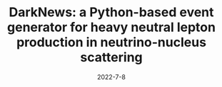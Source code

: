 ---
title: 'DarkNews: a Python-based event generator for heavy neutral lepton production in neutrino-nucleus scattering'
authors:  Asli M. Abdullahi,  Jaime Hoefken Zink,  Matheus Hostert,  Daniele Massaro,  Silvia Pascoli
collection: publication
permalink: /publication/2022-7-8-DarkNewsaPython-basedeventgeneratorforheavyneutralleptonproductioninneutrino-nucleusscattering
date: 2022-7-8
venue:  
paperurl: 'https://arxiv.org/abs/2207.04137'
citation: 'DarkNews: a Python-based event generator for heavy neutral lepton production in neutrino-nucleus scattering, Asli M. Abdullahi, Jaime Hoefken Zink, Matheus Hostert, Daniele Massaro, Silvia Pascoli, preprint, 2022'
eprint: '2207.04137'
---